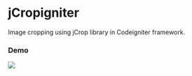 # jCropigniter
Image cropping using jCrop library in Codeigniter framework.

<h3>Demo</h3>
<img src="http//i.imgur.com/gPreG5n.gif" />
